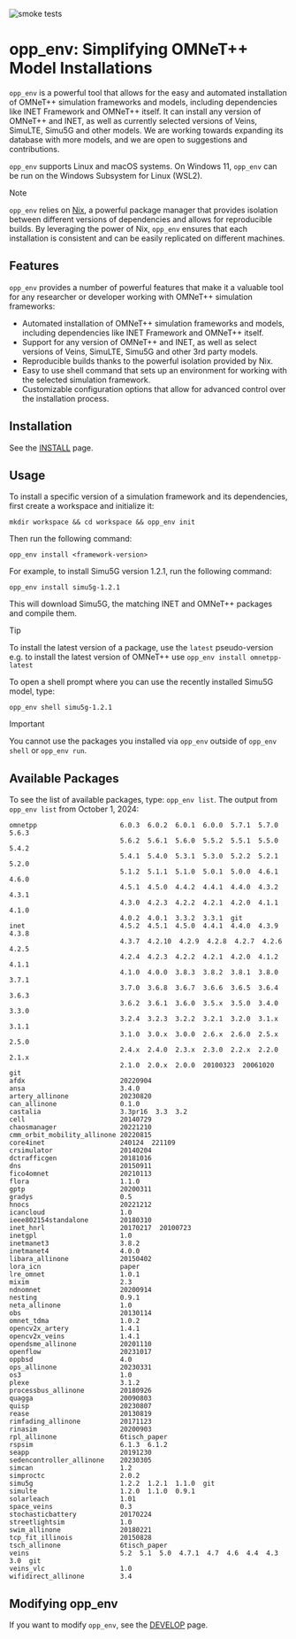 ![smoke tests](https://github.com/omnetpp/opp_env/actions/workflows/smoketest.yml/badge.svg)

# opp_env: Simplifying OMNeT++ Model Installations

`opp_env` is a powerful tool that allows for the easy and automated installation
of OMNeT++ simulation frameworks and models, including dependencies like INET
Framework and OMNeT++ itself. It can install any version of OMNeT++ and INET, as
well as currently selected versions of Veins, SimuLTE, Simu5G and other models.
We are working towards expanding its database with more models, and we are open
to suggestions and contributions.

`opp_env` supports Linux and macOS systems. On Windows 11, `opp_env` can be
run on the Windows Subsystem for Linux (WSL2).

> [!NOTE]
> `opp_env` relies on [Nix](https://nixos.org/), a powerful package manager that
> provides isolation between different versions of dependencies and allows for
> reproducible builds. By leveraging the power of Nix, `opp_env` ensures that each
> installation is consistent and can be easily replicated on different machines.

## Features

`opp_env` provides a number of powerful features that make it a valuable tool for
any researcher or developer working with OMNeT++ simulation frameworks:

- Automated installation of OMNeT++ simulation frameworks and models, including
  dependencies like INET Framework and OMNeT++ itself.
- Support for any version of OMNeT++ and INET, as well as select
  versions of Veins, SimuLTE, Simu5G and other 3rd party models.
- Reproducible builds thanks to the powerful isolation provided by Nix.
- Easy to use shell command that sets up an environment for working with the
  selected simulation framework.
- Customizable configuration options that allow for advanced control over the
  installation process.

## Installation

See the [INSTALL](INSTALL.md) page.

## Usage

To install a specific version of a simulation framework
and its dependencies, first create a workspace and initialize it:

    mkdir workspace && cd workspace && opp_env init

Then run the following command:

    opp_env install <framework-version>

For example, to install Simu5G version 1.2.1, run the following command:

    opp_env install simu5g-1.2.1

This will download Simu5G, the matching INET and OMNeT++ packages and compile
them.

> [!TIP]
> To install the latest version of a package, use the `latest` pseudo-version
> e.g. to install the latest version of OMNeT++ use `opp_env install omnetpp-latest`

To open a shell prompt where you can use the recently installed Simu5G model, type:

    opp_env shell simu5g-1.2.1

> [!IMPORTANT]
> You cannot use the packages you installed via `opp_env` outside of `opp_env shell` or `opp_env run`.

## Available Packages

To see the list of available packages, type: `opp_env list`. The output from `opp_env list` from October 1, 2024:

    omnetpp                     6.0.3  6.0.2  6.0.1  6.0.0  5.7.1  5.7.0  5.6.3
                                5.6.2  5.6.1  5.6.0  5.5.2  5.5.1  5.5.0  5.4.2
                                5.4.1  5.4.0  5.3.1  5.3.0  5.2.2  5.2.1  5.2.0
                                5.1.2  5.1.1  5.1.0  5.0.1  5.0.0  4.6.1  4.6.0
                                4.5.1  4.5.0  4.4.2  4.4.1  4.4.0  4.3.2  4.3.1
                                4.3.0  4.2.3  4.2.2  4.2.1  4.2.0  4.1.1  4.1.0
                                4.0.2  4.0.1  3.3.2  3.3.1  git
    inet                        4.5.2  4.5.1  4.5.0  4.4.1  4.4.0  4.3.9  4.3.8
                                4.3.7  4.2.10  4.2.9  4.2.8  4.2.7  4.2.6  4.2.5
                                4.2.4  4.2.3  4.2.2  4.2.1  4.2.0  4.1.2  4.1.1
                                4.1.0  4.0.0  3.8.3  3.8.2  3.8.1  3.8.0  3.7.1
                                3.7.0  3.6.8  3.6.7  3.6.6  3.6.5  3.6.4  3.6.3
                                3.6.2  3.6.1  3.6.0  3.5.x  3.5.0  3.4.0  3.3.0
                                3.2.4  3.2.3  3.2.2  3.2.1  3.2.0  3.1.x  3.1.1
                                3.1.0  3.0.x  3.0.0  2.6.x  2.6.0  2.5.x  2.5.0
                                2.4.x  2.4.0  2.3.x  2.3.0  2.2.x  2.2.0  2.1.x
                                2.1.0  2.0.x  2.0.0  20100323  20061020  git
    afdx                        20220904
    ansa                        3.4.0
    artery_allinone             20230820
    can_allinone                0.1.0
    castalia                    3.3pr16  3.3  3.2
    cell                        20140729
    chaosmanager                20221210
    cmm_orbit_mobility_allinone 20220815
    core4inet                   240124  221109
    crsimulator                 20140204
    dctrafficgen                20181016
    dns                         20150911
    fico4omnet                  20210113
    flora                       1.1.0
    gptp                        20200311
    gradys                      0.5
    hnocs                       20221212
    icancloud                   1.0
    ieee802154standalone        20180310
    inet_hnrl                   20170217  20100723
    inetgpl                     1.0
    inetmanet3                  3.8.2
    inetmanet4                  4.0.0
    libara_allinone             20150402
    lora_icn                    paper
    lre_omnet                   1.0.1
    mixim                       2.3
    ndnomnet                    20200914
    nesting                     0.9.1
    neta_allinone               1.0
    obs                         20130114
    omnet_tdma                  1.0.2
    opencv2x_artery             1.4.1
    opencv2x_veins              1.4.1
    opendsme_allinone           20201110
    openflow                    20231017
    oppbsd                      4.0
    ops_allinone                20230331
    os3                         1.0
    plexe                       3.1.2
    processbus_allinone         20180926
    quagga                      20090803
    quisp                       20230807
    rease                       20130819
    rimfading_allinone          20171123
    rinasim                     20200903
    rpl_allinone                6tisch_paper
    rspsim                      6.1.3  6.1.2
    seapp                       20191230
    sedencontroller_allinone    20230305
    simcan                      1.2
    simproctc                   2.0.2
    simu5g                      1.2.2  1.2.1  1.1.0  git
    simulte                     1.2.0  1.1.0  0.9.1
    solarleach                  1.01
    space_veins                 0.3
    stochasticbattery           20170224
    streetlightsim              1.0
    swim_allinone               20180221
    tcp_fit_illinois            20150828
    tsch_allinone               6tisch_paper
    veins                       5.2  5.1  5.0  4.7.1  4.7  4.6  4.4  4.3  3.0  git
    veins_vlc                   1.0
    wifidirect_allinone         3.4

## Modifying opp_env

If you want to modify `opp_env`, see the [DEVELOP](DEVELOP.md) page.
